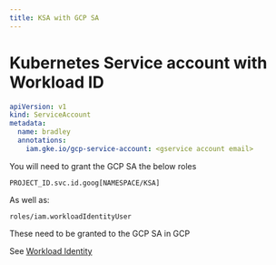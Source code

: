 ```yaml
---
title: KSA with GCP SA
---
```


# Kubernetes Service account with Workload ID

```yaml
apiVersion: v1
kind: ServiceAccount
metadata:
  name: bradley
  annotations:
    iam.gke.io/gcp-service-account: <gservice account email>
```

You will need to grant the GCP SA the below roles

```shell
PROJECT_ID.svc.id.goog[NAMESPACE/KSA]
```

As well as:

```shell
roles/iam.workloadIdentityUser
```

These need to be granted to the GCP SA in GCP

See [Workload Identity](configure-gke-workload-identity.md)

